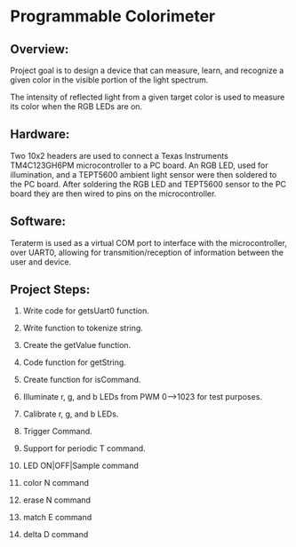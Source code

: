 # Programmable Colorimeter

## Overview:

Project goal is to design a device that can measure, learn, and recognize a given color in the visible portion of the light spectrum.

The intensity of reflected light from a given target color is used to measure its color when the RGB LEDs are on.

## Hardware:

Two 10x2 headers are used to connect a Texas Instruments TM4C123GH6PM microcontroller to a PC board. An RGB LED, used for illumination, and a TEPT5600 ambient light sensor were then soldered to the PC board. After soldering the RGB LED and TEPT5600 sensor to the PC board they are then wired to pins on the microcontroller. 

## Software:

Teraterm is used as a virtual COM port to interface with the microcontroller, over UART0, allowing for transmition/reception of information between the user and device.

## Project Steps:

1. Write code for getsUart0 function.

2. Write function to tokenize string.

3. Create the getValue function.

4. Code function for getString.

5. Create function for isCommand.

6. Illuminate r, g, and b LEDs from PWM 0-->1023 for test purposes.

7. Calibrate r, g, and b LEDs.

8. Trigger Command.

9. Support for periodic T command.

10. LED ON|OFF|Sample command

11. color N command

12. erase N command

13. match E command

14. delta D command
